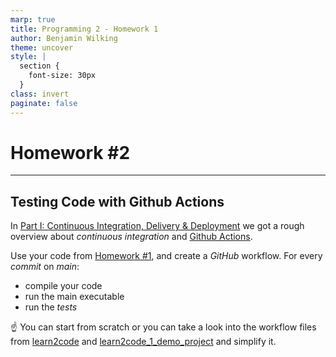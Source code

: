 ```yaml
---
marp: true
title: Programming 2 - Homework 1
author: Benjamin Wilking
theme: uncover
style: |
  section {
    font-size: 30px
  }
class: invert
paginate: false
---
```

<!-- markdownlint-disable MD033 MD025 -->

# Homework #2

---

## Testing Code with Github Actions

In [Part I: Continuous Integration, Delivery & Deployment](https://github.com/BenniWi/learn2code/blob/main/docs/slides_learn2code_1.md#continuous-integration-delivery--deployment) we got a rough overview about *continuous integration* and [Github Actions](https://github.com/features/actions).

Use your code from [Homework #1](https://github.com/BenniWi/learn2code/blob/main/docs/Homework_2-1.md), and create a *GitHub* workflow. For every *commit* on *main*:

- compile your code
- run the main executable
- run the *tests*

:point_up: You can start from scratch or you can take a look into the workflow files from [learn2code](https://github.com/BenniWi/learn2code/blob/main/.github/workflows/build_and_test_code.yml) and [learn2code_1_demo_project](https://github.com/BenniWi/learn2code_1_demo_project/blob/main/.github/workflows/build_and_test_code.yml) and simplify it.
